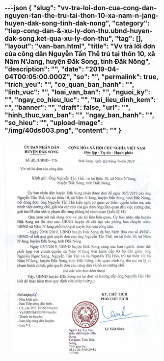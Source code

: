 ---json
{
    "slug": "vv-tra-loi-don-cua-cong-dan-nguyen-tan-the-tru-tai-thon-10-xa-nam-n-jang-huyen-dak-song-tinh-dak-nong",
    "category": "tiep-cong-dan-&-xu-ly-don-thu.ubnd-huyen-dak-song.ket-qua-xu-ly-don-thu",
    "tag": [],
    "layout": "van-ban.html",
    "title": "Vv trả lời đơn của công dân Nguyễn Tấn Thế trú tại thôn 10, xã Nâm N'Jang, huyện Đắk Song, tỉnh Đắk Nông",
    "description": "",
    "date": "2019-04-04T00:05:00.000Z",
    "so": "",
    "permalink": true,
    "trich_yeu": "",
    "co_quan_ban_hanh": "",
    "linh_vuc": "",
    "loai_van_ban": "",
    "nguoi_ky": "",
    "ngay_co_hieu_luc": "",
    "tai_lieu_dinh_kem": "",
    "banner": "",
    "draft": false,
    "url": "",
    "hinh_thuc_van_ban": "",
    "ngay_ban_hanh": "",
    "so_hieu": "",
    "upload-image": "/img/40ds003.png",
    "__content__": ""
}
---
<p><img alt="" src="/img/40ds001.png" /></p>

<p>&nbsp;</p>
